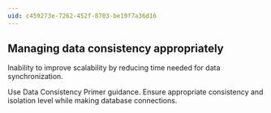 ```yaml
---
uid: c459273e-7262-452f-8703-be19f7a36d16
---
```

## Managing data consistency appropriately

<div class="alert is-warning"><p>Inability to improve scalability by reducing time needed for data synchronization.</p></div>

Use Data Consistency Primer guidance. Ensure appropriate consistency and isolation level while making database connections.